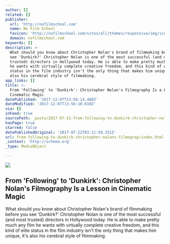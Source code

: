```yaml
---
author: []
related: []
publisher:
  url: 'http://nofilmschool.com'
  name: No Film School
  favicon: 'http://nofilmschool.com/sites/all/themes/responsive/img/icons/favicon.ico'
  domain: nofilmschool.com
keywords: []
description: >-
  What should you know about Christopher Nolan's brand of filmmaking before you
  see 'Dunkirk?' Christopher Nolan is one of the most successful (and most
  trusted) directors in Hollywood today. He is able to make pretty much any film
  he wants with virtually complete creative freedom, and this kind of elite
  status in the film industry isn't the only thing that makes him unique, it's
  also his cerebral style of filmmaking.
app_links: []
title: >-
  From 'Following' to 'Dunkirk': Christopher Nolan's Filmography Is a Lesson in
  Cinematic Magic
datePublished: '2017-12-07T13:56:14.488Z'
dateModified: '2017-12-07T13:56:10.610Z'
via: {}
inFeed: true
sourcePath: _posts/2017-07-21-from-following-to-dunkirk-christopher-nolans-filmograp.md
hasPage: true
starred: false
datePublishedOriginal: '2017-07-22T03:11:59.331Z'
url: from-following-to-dunkirk-christopher-nolans-filmograp/index.html
_context: 'http://schema.org'
_type: MediaObject

---
```

<article style=""><img src="https://imgflo.herokuapp.com/graph/2b2431f8e7ba7b0/01e78778dc44b0728f93bfb3ef47b82f/noop.jpg?input=http%3A%2F%2Fnofilmschool.com%2Fsites%2Fdefault%2Ffiles%2Fstyles%2Ffacebook%2Fpublic%2Fdunkirk_0.jpg%3Fitok%3Dk0ku2CBJ" /><h1>From 'Following' to 'Dunkirk': Christopher Nolan's Filmography Is a Lesson in Cinematic Magic</h1><p>What should you know about Christopher Nolan's brand of filmmaking before you see 'Dunkirk?' Christopher Nolan is one of the most successful (and most trusted) directors in Hollywood today. He is able to make pretty much any film he wants with virtually complete creative freedom, and this kind of elite status in the film industry isn't the only thing that makes him unique, it's also his cerebral style of filmmaking.</p></article>